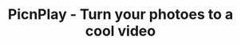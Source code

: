 ---
description: 将几张图片制作成视频，容易操作，也容易做出不错的效果。
layout: post
results:
- primaryGenreName: Photo & Video
  version: '1.0'
  artworkUrl100: http://a1916.phobos.apple.com/us/r30/Purple4/v4/8d/af/38/8daf388a-33f7-ae9c-664d-ee6a570af5e9/mzl.bsboojjz.png
  trackViewUrl: https://itunes.apple.com/cn/app/picnplay-turn-your-photoes/id697958836?mt=8&uo=4
  artworkUrl60: http://a943.phobos.apple.com/us/r30/Purple4/v4/75/27/bb/7527bb2e-f31b-8f9c-06da-2c537651c735/icon_57.png
  userRatingCountForCurrentVersion: 2
  sellerName: XIANGZI AN
  supportedDevices:
  - iPad3G
  - iPhone4S
  - iPhone5s
  - iPhone5c
  - iPodTouchThirdGen
  - iPadThirdGen
  - iPodTouchFifthGen
  - iPadFourthGen4G
  - iPhone-3GS
  - iPad23G
  - iPadThirdGen4G
  - iPadWifi
  - iPodTouchourthGen
  - iPadFourthGen
  - iPad2Wifi
  - iPadMini
  - iPhone5
  - iPadMini4G
  - iPhone4
  genres:
  - 摄影与录像
  - 娱乐
  trackName: PicnPlay - Turn your photoes to a cool video
  description: 'PicnPlay can easily turn your Instagram photoes to a cool
    video.


    You just pick the photoes and following simple steps,  and play those
    best moments together as a video.


    Features:


    - Different models to choose. You can pick your slide transformation mode.


    - Generate the video smartly. You can get a cool video by just picking
    your photoes.


    - A cool title and background music supported.'
  price: 0
  trackId: 697958836
  releaseDate: '2013-09-12T10:50:21Z'
  screenshotUrls:
  - http://a3.mzstatic.com/us/r30/Purple6/v4/15/0e/75/150e75ef-6f09-d9c6-5f53-f87d166aace4/screen1136x1136.jpeg
  - http://a1.mzstatic.com/us/r30/Purple/v4/d6/43/57/d643574d-f6da-b40e-deeb-d64f632b0d33/screen1136x1136.jpeg
  - http://a1.mzstatic.com/us/r30/Purple/v4/45/df/29/45df29dc-97af-e425-9572-f7ff573834a6/screen1136x1136.jpeg
  - http://a2.mzstatic.com/us/r30/Purple6/v4/d5/8f/c4/d58fc409-cff4-13e3-1722-afb6daa72a50/screen1136x1136.jpeg
  - http://a3.mzstatic.com/us/r30/Purple4/v4/26/ca/52/26ca5294-c009-6627-ffa6-79526bcb8ffc/screen1136x1136.jpeg
  artistViewUrl: https://itunes.apple.com/cn/artist/coolapp/id541503018?uo=4
  primaryGenreId: 6008
  averageUserRatingForCurrentVersion: 5
  kind: software
  fileSizeBytes: '11114207'
  bundleId: com.xinmei365.picnplay
  trackContentRating: 4+
  artistName: CoolApp
  contentAdvisoryRating: 4+
  isGameCenterEnabled: false
  trackCensoredName: PicnPlay - Turn your photoes to a cool video
  languageCodesISO2A:
  - EN
  features: &a []
  wrapperType: software
  artworkUrl512: http://a1916.phobos.apple.com/us/r30/Purple4/v4/8d/af/38/8daf388a-33f7-ae9c-664d-ee6a570af5e9/mzl.bsboojjz.png
  formattedPrice: 免费
  artistId: 541503018
  genreIds:
  - '6008'
  - '6016'
  currency: CNY
  ipadScreenshotUrls: *a
category: 摄影与录像
tags: tag1
resultCount: 1
title: PicnPlay - Turn your photoes to a cool video

---